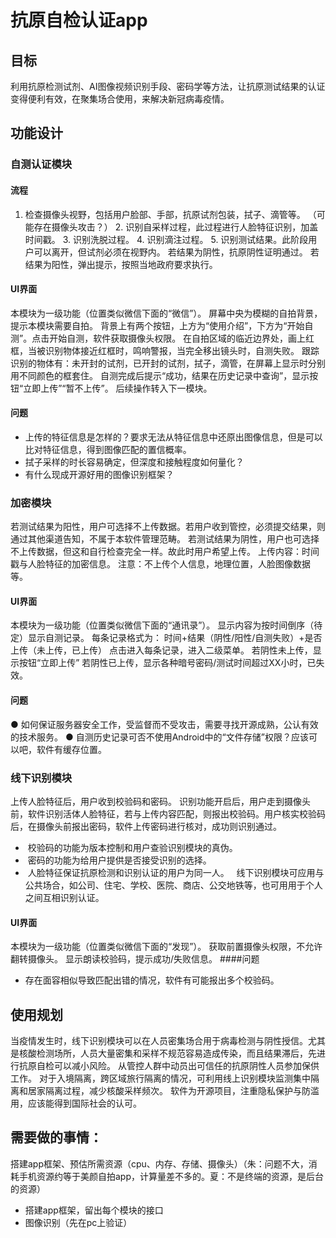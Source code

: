 # 抗原自检认证app

## 目标
利用抗原检测试剂、AI图像视频识别手段、密码学等方法，让抗原测试结果的认证变得便利有效，在聚集场合使用，来解决新冠病毒疫情。

## 功能设计
### 自测认证模块
#### 流程
1. 检查摄像头视野，包括用户脸部、手部，抗原试剂包装，拭子、滴管等。
（可能存在摄像头攻击？）
2. 识别自采样过程，此过程进行人脸特征识别，加盖时间戳。
3. 识别洗脱过程。
4. 识别滴注过程。
5. 识别测试结果。此阶段用户可以离开，但试剂必须在视野内。
若结果为阴性，抗原阴性证明通过。
若结果为阳性，弹出提示，按照当地政府要求执行。
#### UI界面
本模块为一级功能（位置类似微信下面的“微信”）。
屏幕中央为模糊的自拍背景，提示本模块需要自拍。
背景上有两个按钮，上方为“使用介绍”，下方为“开始自测”。点击开始自测，软件获取摄像头权限。
在自拍区域的临近边界处，画上红框，当被识别物体接近红框时，鸣响警报，当完全移出镜头时，自测失败。
跟踪识别的物体有：未开封的试剂，已开封的试剂，拭子，滴管，在屏幕上显示时分别用不同颜色的框套住。
自测完成后提示“成功，结果在历史记录中查询”，显示按钮“立即上传”“暂不上传”。
后续操作转入下一模块。
#### 问题
- 上传的特征信息是怎样的？要求无法从特征信息中还原出图像信息，但是可以比对特征信息，得到图像匹配的置信概率。
- 拭子采样的时长容易确定，但深度和接触程度如何量化？
- 有什么现成开源好用的图像识别框架？


### 加密模块
若测试结果为阳性，用户可选择不上传数据。若用户收到管控，必须提交结果，则通过其他渠道告知，不属于本软件管理范畴。
若测试结果为阴性，用户也可选择不上传数据，但这和自行检查完全一样。故此时用户希望上传。
上传内容：时间戳与人脸特征的加密信息。
注意：不上传个人信息，地理位置，人脸图像数据等。
#### UI界面
本模块为一级功能（位置类似微信下面的“通讯录”）。
显示内容为按时间倒序（待定）显示自测记录。
每条记录格式为：
时间+结果（阴性/阳性/自测失败）+是否上传（未上传，已上传）
点击进入每条记录，进入二级菜单。
若阴性未上传，显示按钮“立即上传”
若阴性已上传，显示各种暗号密码/测试时间超过XX小时，已失效。
#### 问题
● 如何保证服务器安全工作，受监督而不受攻击，需要寻找开源成熟，公认有效的技术服务。
● 自测历史记录可否不使用Android中的“文件存储”权限？应该可以吧，软件有缓存位置。


### 线下识别模块
上传人脸特征后，用户收到校验码和密码。
识别功能开启后，用户走到摄像头前，软件识别活体人脸特征，若与上传内容匹配，则报出校验码。用户核实校验码后，在摄像头前报出密码，软件上传密码进行核对，成功则识别通过。
-  校验码的功能为版本控制和用户查验识别模块的真伪。
-  密码的功能为给用户提供是否接受识别的选择。
-  人脸特征保证抗原检测和识别认证的用户为同一人。  
线下识别模块可应用与公共场合，如公司、住宅、学校、医院、商店、公交地铁等，也可用用于个人之间互相识别认证。
####  UI界面
本模块为一级功能（位置类似微信下面的“发现”）。
获取前置摄像头权限，不允许翻转摄像头。
显示朗读校验码，提示成功/失败信息。
####问题
- 存在面容相似导致匹配出错的情况，软件有可能报出多个校验码。


## 使用规划
当疫情发生时，线下识别模块可以在人员密集场合用于病毒检测与阴性授信。尤其是核酸检测场所，人员大量密集和采样不规范容易造成传染，而且结果滞后，先进行抗原自检可以减小风险。
从管控人群中动员出可信任的抗原阴性人员参加保供工作。
对于入境隔离，跨区域旅行隔离的情况，可利用线上识别模块监测集中隔离和居家隔离过程，减少核酸采样频次。
软件为开源项目，注重隐私保护与防滥用，应该能得到国际社会的认可。

## 需要做的事情：
搭建app框架、预估所需资源（cpu、内存、存储、摄像头）（朱：问题不大，消耗手机资源约等于美颜自拍app，计算量差不多的。夏：不是终端的资源，是后台的资源）
- 搭建app框架，留出每个模块的接口
- 图像识别（先在pc上验证）



